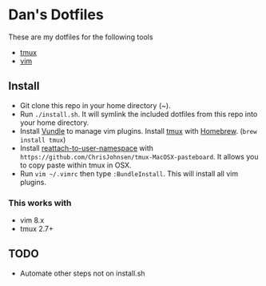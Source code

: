 # Dan's Dotfiles

These are my dotfiles for the following tools

 - [tmux](https://github.com/tmux/tmux)
 - [vim](https://github.com/vim/vim)

## Install
 - Git clone this repo in your home directory (~). 
 - Run `./install.sh`. It will symlink the included dotfiles from this repo into your home directory.
 - Install [Vundle](https://github.com/VundleVim/Vundle.vim) to manage vim plugins. Install [tmux](https://github.com/tmux/tmux) with [Homebrew](https://brew.sh/). (`brew install tmux`)
 - Install [reattach-to-user-namespace](https://github.com/ChrisJohnsen/tmux-MacOSX-pasteboard) with `https://github.com/ChrisJohnsen/tmux-MacOSX-pasteboard`. It allows you to copy paste within tmux in OSX.
 - Run `vim ~/.vimrc` then type `:BundleInstall`. This will install all vim plugins.

### This works with
 - vim 8.x
 - tmux 2.7+

## TODO
 - Automate other steps not on install.sh

